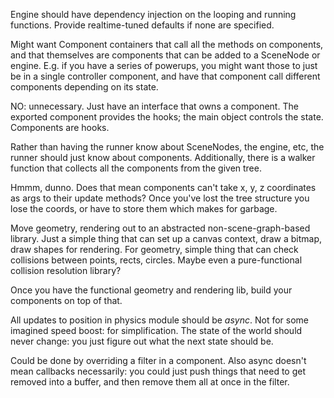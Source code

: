 Engine should have dependency injection on the looping and running functions.
Provide realtime-tuned defaults if none are specified.


Might want Component containers that call all the methods on components, and
that themselves are components that can be added to a SceneNode or engine. E.g.
if you have a series of powerups, you might want those to just be in a single
controller component, and have that component call different components
depending on its state.

NO: unnecessary. Just have an interface that owns a component. The exported
component provides the hooks; the main object controls the state. Components
are hooks.


Rather than having the runner know about SceneNodes, the engine, etc, the
runner should just know about components. Additionally, there is a walker
function that collects all the components from the given tree.

Hmmm, dunno. Does that mean components can't take x, y, z coordinates as args
to their update methods? Once you've lost the tree structure you lose the
coords, or have to store them which makes for garbage.


Move geometry, rendering out to an abstracted non-scene-graph-based library.
Just a simple thing that can set up a canvas context, draw a bitmap, draw
shapes for rendering. For geometry, simple thing that can check collisions
between points, rects, circles. Maybe even a pure-functional collision
resolution library?

Once you have the functional geometry and rendering lib, build your components
on top of that.


All updates to position in physics module should be *async*. Not for some
imagined speed boost: for simplification. The state of the world should never
change: you just figure out what the next state should be.

Could be done by overriding a filter in a component. Also async doesn't mean
callbacks necessarily: you could just push things that need to get removed into
a buffer, and then remove them all at once in the filter.

